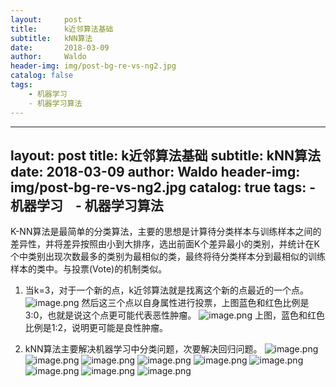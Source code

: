 ```yaml
---
layout:     post
title:      k近邻算法基础
subtitle:   kNN算法
date:       2018-03-09
author:     Waldo
header-img: img/post-bg-re-vs-ng2.jpg
catalog: false
tags:
    - 机器学习
    - 机器学习算法
---
```

---
layout:     post
title:      k近邻算法基础
subtitle:   kNN算法
date:       2018-03-09
author:     Waldo
header-img: img/post-bg-re-vs-ng2.jpg
catalog: true
tags:
    - 机器学习
    - 机器学习算法
---


K-NN算法是最简单的分类算法，主要的思想是计算待分类样本与训练样本之间的差异性，并将差异按照由小到大排序，选出前面K个差异最小的类别，并统计在K个中类别出现次数最多的类别为最相似的类，最终将待分类样本分到最相似的训练样本的类中。与投票(Vote)的机制类似。

1. 当k=3，对于一个新的点，k近邻算法就是找离这个新的点最近的一个点。﻿﻿
![image.png](https://upload-images.jianshu.io/upload_images/7216746-b3380adca8d1080b.png?imageMogr2/auto-orient/strip%7CimageView2/2/w/1240)
然后这三个点以自身属性进行投票，上图蓝色和红色比例是3:0，也就是说这个点更可能代表恶性肿瘤。﻿﻿﻿
![image.png](https://upload-images.jianshu.io/upload_images/7216746-4b428ecac389502b.png?imageMogr2/auto-orient/strip%7CimageView2/2/w/1240)
上图，蓝色和红色比例是1:2，说明更可能是良性肿瘤。﻿

2. kNN算法主要解决机器学习中分类问题，次要解决回归问题。﻿
![image.png](https://upload-images.jianshu.io/upload_images/7216746-e214d639b2924649.png?imageMogr2/auto-orient/strip%7CimageView2/2/w/1240)
![image.png](https://upload-images.jianshu.io/upload_images/7216746-61aab2f33062ceb0.png?imageMogr2/auto-orient/strip%7CimageView2/2/w/1240)
![image.png](https://upload-images.jianshu.io/upload_images/7216746-3b938dc21923e315.png?imageMogr2/auto-orient/strip%7CimageView2/2/w/1240)
![image.png](https://upload-images.jianshu.io/upload_images/7216746-ad23e30dd633cbd6.png?imageMogr2/auto-orient/strip%7CimageView2/2/w/1240)
![image.png](https://upload-images.jianshu.io/upload_images/7216746-6da292cdbbda1407.png?imageMogr2/auto-orient/strip%7CimageView2/2/w/1240)
![image.png](https://upload-images.jianshu.io/upload_images/7216746-9000ca0e82bd573f.png?imageMogr2/auto-orient/strip%7CimageView2/2/w/1240)
![image.png](https://upload-images.jianshu.io/upload_images/7216746-54cf2cdcc81483ca.png?imageMogr2/auto-orient/strip%7CimageView2/2/w/1240)
![image.png](https://upload-images.jianshu.io/upload_images/7216746-6890c183e23b9efa.png?imageMogr2/auto-orient/strip%7CimageView2/2/w/1240)
![image.png](https://upload-images.jianshu.io/upload_images/7216746-bcd9b021e69d336a.png?imageMogr2/auto-orient/strip%7CimageView2/2/w/1240)




